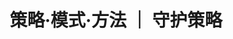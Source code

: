 ---
layout: single
title: 策略·模式·方法 ｜ 守护策略
header:
  overlay_filter: "rgba(99, 183, 175, 0.6)"
  overlay_image: /assets/images/background.jpg
sidebar:
  nav: "models"
permalink: /models/guard-strategic/
toc: true
---